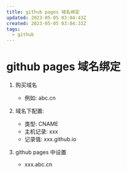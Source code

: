 ```yaml
---
title: github pages 域名绑定
updated: 2023-05-05 03:04:43Z
created: 2023-05-05 03:04:33Z
tags:
  - github
---
```


# github pages 域名绑定

1. 购买域名
    - 例如: abc.cn

2. 域名下配置:
    - 类型: CNAME
    - 主机记录: xxx
    - 记录值: xxx.github.io

3. github pages 中设置
    - xxx.abc.cn 
    


